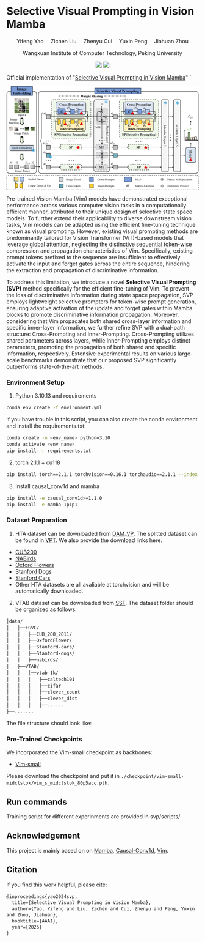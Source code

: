 # Selective Visual Prompting in Vision Mamba

<div align="center">

<div>
      Yifeng Yao&emsp; Zichen Liu&emsp; Zhenyu Cui&emsp; Yuxin Peng&emsp; Jiahuan Zhou
  </div>
<div>

  Wangxuan Institute of Computer Technology, Peking University

</div>
</div>
<p align="center">
  <a href='https://arxiv.org/abs/2412.08947'><img src='https://img.shields.io/badge/Arxiv-2412.08947-A42C25.svg?logo=arXiv'></a>
  <a href="https://hits.seeyoufarm.com"><img src="https://hits.seeyoufarm.com/api/count/incr/badge.svg?url=https%3A%2F%2Fgithub.com%2Fzhoujiahuan1991%2FAAAI2025-SVP&count_bg=%2379C83D&title_bg=%23555555&icon=&icon_color=%23E7E7E7&title=hits&edge_flat=false"/></a>
</p>

Official implementation of "[Selective Visual Prompting in Vision Mamba](https://arxiv.org/abs/2412.08947)"
`
<p align="center"><img src="./figs/pipeline-svp.png" align="center" width="750"></p>

Pre-trained Vision Mamba (Vim) models have demonstrated exceptional performance across various computer vision tasks in a computationally efficient manner, attributed to their unique design of selective state space models. To further extend their applicability to diverse downstream vision tasks, Vim models can be adapted using the efficient fine-tuning technique known as visual prompting. However, existing visual prompting methods are predominantly tailored for Vision Transformer (ViT)-based models that leverage global attention, neglecting the distinctive sequential token-wise compression and propagation characteristics of Vim. Specifically, existing prompt tokens prefixed to the sequence are insufficient to effectively activate the input and forget gates across the entire sequence, hindering the extraction and propagation of discriminative information. 

To address this limitation, we introduce a novel **Selective Visual Prompting (SVP)** method specifically for the efficient fine-tuning of Vim. To prevent the loss of discriminative information during state space propagation, SVP employs lightweight selective prompters for token-wise prompt generation, ensuring adaptive activation of the update and forget gates within Mamba blocks to promote discriminative information propagation. Moreover, considering that Vim propagates both shared cross-layer information and specific inner-layer information, we further refine SVP with a dual-path structure: Cross-Prompting and Inner-Prompting. Cross-Prompting utilizes shared parameters across layers, while Inner-Prompting employs distinct parameters, promoting the propagation of both shared and specific information, respectively. Extensive experimental results on various large-scale benchmarks demonstrate that our proposed SVP significantly outperforms state-of-the-art methods.
### Environment Setup
1. Python 3.10.13 and requirements

```bash 
conda env create -f environment.yml
```

if you have trouble in this script, you can also create the conda environment and install the requirements.txt:
```bash 
conda create -n <env_name> python=3.10
conda activate <env_name>
pip install -r requirements.txt
```

2. torch 2.1.1 + cu118
```bash 
pip install torch==2.1.1 torchvision==0.16.1 torchaudio==2.1.1 --index-url https://download.pytorch.org/whl/cu118
```
3. Install causal_conv1d and mamba
```bash
pip install -e causal_conv1d>=1.1.0
pip install -e mamba-1p1p1
```
### Dataset Preparation
1. HTA dataset can be downloaded from [DAM_VP](https://github.com/shikiw/DAM-VP/tree/main). The splitted dataset can be found in [VPT](https://github.com/KMnP/vpt). We also provide the download links here.
- [CUB200](https://data.caltech.edu/records/65de6-vp158)
- [NABirds](http://info.allaboutbirds.org/nabirds/)
- [Oxford Flowers](https://www.robots.ox.ac.uk/~vgg/data/flowers/)
- [Stanford Dogs](http://vision.stanford.edu/aditya86/ImageNetDogs/main.html)
- [Stanford Cars](https://ai.stanford.edu/~jkrause/cars/car_dataset.html)
- Other HTA datasets are all avaliable at torchvision and will be automatically downloaded.
2. VTAB dataset can be downloaded from [SSF](https://github.com/dongzelian/SSF).
The dataset folder should be organized as follows:
```bash
│data/
│   ├──FGVC/
│   │   ├──CUB_200_2011/
│   │   ├──OxfordFlower/
│   │   ├──Stanford-cars/
│   │   ├──Stanford-dogs/
│   │   ├──nabirds/
│   ├──VTAB/
│   │   │──vtab-1k/
│   │   │   ├──caltech101
│   │   │   ├──cifar
│   │   │   ├──clever_count
│   │   │   ├──clever_dist
│   │   │   ├──.......
├──.......
```

The file structure should look like:
### Pre-Trained Checkpoints
We incorporated the Vim-small checkpoint as backbones:

- [Vim-small](https://huggingface.co/hustvl/Vim-small-midclstok)

Please download the checkpoint and put it in ``./checkpoint/vim-small-midclstok/vim_s_midclstok_80p5acc.pth.``

## Run commands
Training script for different experinments are provided in svp/scripts/


## Acknowledgement

This project is mainly based on on [Mamba](https://github.com/state-spaces/mamba), [Causal-Conv1d](https://github.com/Dao-AILab/causal-conv1d), [Vim](https://github.com/hustvl/Vim).

## Citation

If you find this work helpful, please cite:
```
@inproceedings{yao2024svp,
  title={Selective Visual Prompting in Vision Mamba},
  author={Yao, Yifeng and Liu, Zichen and Cui, Zhenyu and Peng, Yuxin and Zhou, Jiahuan},
  booktitle={AAAI},
  year={2025}
}

```